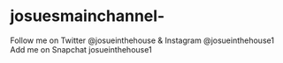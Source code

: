 # josuesmainchannel-
Follow me on Twitter @josueinthehouse &amp; Instagram @josueinthehouse1 Add me on Snapchat josueinthehouse1 
